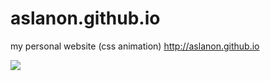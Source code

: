 # aslanon.github.io
my personal website (css animation)
http://aslanon.github.io

<img src="https://github.com/aslanon/aslanon.github.io/blob/master/web.png"></img>
